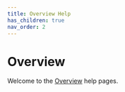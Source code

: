 ```yaml
---
title: Overview Help
has_children: true
nav_order: 2
---
```



# Overview

Welcome to the [Overview](https://overviewdocs.com) help pages.

